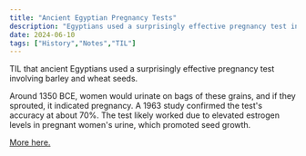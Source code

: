 ```yaml
---
title: "Ancient Egyptian Pregnancy Tests"
description: "Egyptians used a surprisingly effective pregnancy test involving barley and wheat seeds."
date: 2024-06-10
tags: ["History","Notes","TIL"]
---
```


TIL that ancient Egyptians used a surprisingly effective pregnancy test involving barley and wheat seeds.

Around 1350 BCE, women would urinate on bags of these grains, and if they sprouted, it indicated pregnancy. A 1963 study confirmed the test's accuracy at about 70%. The test likely worked due to elevated estrogen levels in pregnant women's urine, which promoted seed growth.

[More here.](https://historyfacts.com/science-industry/fact/the-ancient-egyptians-had-accurate-pregnancy-tests/)